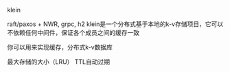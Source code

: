klein

raft/paxos + NWR, grpc, h2
klein是一个分布式基于本地的k-v存储项目，它可以不依赖任何中间件，保证各个成员之间的缓存一致

你可以用来实现缓存，分布式k-v数据库


最大存储的大小（LRU）
TTL自动过期